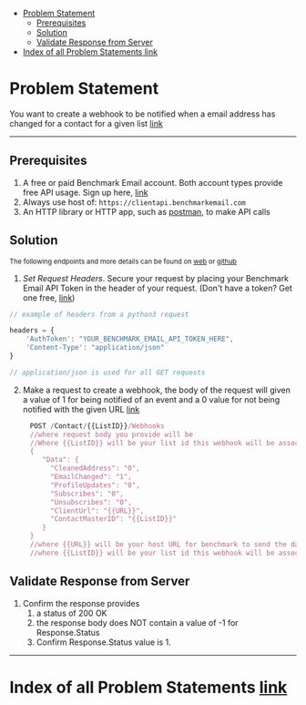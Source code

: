 - [Problem Statement](#problem-statement)
    - [Prerequisites](#prerequisites)
    - [Solution](#solution)
    - [Validate Response from Server](#validate-response-from-server)
- [Index of all Problem Statements link](#index-of-all-problem-statements-link)

# Problem Statement

You want to create a webhook to be notified when a email address has changed for a contact for a given list [link](https://developer.benchmarkemail.com/#a83163d0-3af1-9671-8a8c-c7d4d31e6c13)

---

## Prerequisites

1. A free or paid Benchmark Email account. Both account types provide free API usage. Sign up here, [link](https://ui.benchmarkemail.com/Integrate#AP)
1. Always use host of: `https://clientapi.benchmarkemail.com`
1. An HTTP library or HTTP app, such as [postman](https://www.getpostman.com/), to make API calls

## Solution

<sub>The following endpoints and more details can be found on [web](https://developer.benchmarkemail.com/) or [github](https://github.com/BenchmarkEmail/RESTful-API-v3/tree/master/Postman%20Collections)</sub>

1. _Set Request Headers_. Secure your request by placing your Benchmark Email API Token in the header of your request. (Don't have a token?  Get one free, [link](https://ui.benchmarkemail.com/integrate?from=login#API))

```javascript
// example of headers from a python3 request

headers = {
    'AuthToken': "YOUR_BENCHMARK_EMAIL_API_TOKEN_HERE",
    'Content-Type': "application/json" 
}

// application/json is used for all GET requests
```

2. Make a request to create a webhook, the body of the request will given a value of 1 for being notified of an event and a 0 value for not being notified with the given URL [link](https://developer.benchmarkemail.com/#a83163d0-3af1-9671-8a8c-c7d4d31e6c13)

```js
     POST /Contact/{{ListID}}/Webhooks
     //where request body you provide will be 
     //Where {{ListID}} will be your list id this webhook will be associated with
     {
        "Data": {
          "CleanedAddress": "0",
          "EmailChanged": "1",
          "ProfileUpdates": "0",
          "Subscribes": "0",
          "Unsubscribes": "0",
          "ClientUrl": "{{URL}}",
          "ContactMasterID": "{{ListID}}"
        }
     }
     //where {{URL}} will be your host URL for benchmark to send the data to
     //where {{ListID}} will be your list id this webhook will be associated with
```

## Validate Response from Server

1. Confirm the response provides
    1. a status of 200 OK 
    1. the response body does NOT contain a value of -1 for Response.Status
    1. Confirm Response.Status value is 1.

---

# Index of all Problem Statements [link](https://benchmarkemail.github.io/RESTful-API-v3/)
